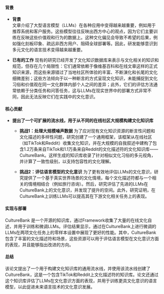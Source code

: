 #### 背景
- **背景**       
    文章介绍了大型语言模型（LLMs）在各种应用中变得越来越重要，例如用于推荐系统和客户服务。这些模型往往反映出西方中心的观点，因为它们主要训练在反映这些价值观和行为的数据上。这种文化偏见会导致不希望的后果，例如强化刻板印象、疏远非西方用户、阻碍全球部署等。因此，研发能够意识到多元文化的语言技术变得越来越重要。

- **已有的工作**
    现有的研究已经开发了文化知识数据库来表示与文化相关的知识和规范，但存在几个局限性：它们通常依赖于像维基百科和在线文章这样的正式知识来源，而这些来源错过了当地社区所体验的丰富、不断演化和长尾的文化细微差别；这些方法倾向于以一种断言的方式呈现文化知识，未能捕捉到文化习俗和价值观在同一文化群体内部个人之间的差异；此外，它们的评估方法通常依赖于分类任务和问答任务，这与LLMs在现实世界中的部署方式非常不同，因此无法反映它们在实践中的文化意识。

#### 核心贡献
- **提出了一个可扩展的流水线，用于从不同的在线社区大规模构建文化知识库**
    - **挑战1：处理大规模噪声数据**
       为了应对现有文化知识资源的断言性问题和文化描述的多样性问题，研究创建了一个通用框架，该框架从在线社区（如TikTok和Reddit）收集文化知识，并在大规模的自我叙述中建构了包含1.2万条来自TikTok和1.1万条来自Reddit的文化描述符的文化知识库——CultureBank。这样生成的知识库收录了针对相似文化习俗的多元视角，并计算了一致性级别，以支持包容性的文化理解。

    - **挑战2：评估语言模型的文化意识**
        为了更有效地评估LLMs的文化意识，研究提供了一个基于真实世界场景的文化情境，每个文化描述符都与一个相关的情境相结合（例如旅行咨询）。然后，研究评估了先进的LLMs在CultureBank上的文化意识，并发现了提升的空间。此外，研究证明，在CultureBank上训练LLMs可以提高其在下游文化相关任务上的表现。

#### 实现与部署
CultureBank 是一个开源的知识库，通过Framework收集了大量的在线文化自述，并用于训练和微调LLMs。评估结果显示，通过在CultureBank上进行微调的LLMs在两项文化任务上的零样本设置中展现了更好的性能。其中，CultureBank包含了丰富的文化描述符和场景，这些资源可以用于评估语言模型在文化意识方面的表现，并且能够指出改进的方向。

#### 总结
该论文提出了一个用于构建文化知识库的通用流水线，并使用该流水线创建了CultureBank，这是一个包含TikTok和Reddit上文化描述符的知识库。论文还通过这个知识库评估了LLMs在文化意识方面的表现，并用于训练更具文化意识的语言模型，以此促进未来语言技术的文化意识发展。